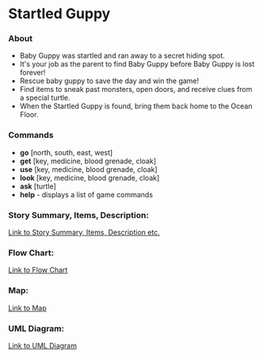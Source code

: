 # Startled Guppy
### About
* Baby Guppy was startled and ran away to a secret hiding spot.
* It's your job as the parent to find Baby Guppy before Baby Guppy is lost forever!
* Rescue baby guppy to save the day and win the game!
* Find items to sneak past monsters, open doors, and receive clues from a special turtle. 
* When the Startled Guppy is found, bring them back home to the Ocean Floor.

### Commands
* **go** [north, south, east, west]
* **get** [key, medicine, blood grenade, cloak]
* **use** [key, medicine, blood grenade, cloak]
* **look** [key, medicine, blood grenade, cloak]
* **ask** [turtle]
* **help** - displays a list of game commands

### Story Summary, Items, Description:
[Link to Story Summary, Items, Description etc.](https://docs.google.com/document/d/183DWHLu4vnn9fNMJ0D2NmQQc8ry2zeDTYKRRdbovpNg/edit#heading=h.b0xl519w4g9a)

### Flow  Chart:
[Link to Flow Chart](https://lucid.app/lucidchart/e6941be8-e22f-42be-bd61-dcf00a614053/edit?invitationId=inv_622a0abd-476b-44a1-affb-ded0e5e26926&page=0_0#)

### Map:
[Link to Map](https://viewer.diagrams.net/?tags=%7B%7D&highlight=0000ff&edit=_blank&layers=1&nav=1&title=guppy.drawio#R5Vvfc9o4EP5rmLl7IIMtG5vHACmZtJm7KZmmfeooWLE1ERYnRIH%2B9bfGNrYlMzjUGCd5irXWL779drW7cjpoNN9MBF4E99wjrGP2vE0HjTumaTiDPvyJJNtY0neNWOAL6iWdMsGU%2FiaJsJdIV9Qjy0JHyTmTdFEUzngYkpksyLAQfF3s9sxZcdUF9okmmM4w06WP1JNBLHXtXia%2FJdQP0pWNXvJmjtPOiWAZYI%2BvcyJ000EjwbmMn%2BabEWEReCku8bhPB97uNyZIKKsM%2BHrt%2BvKeP5Bx%2BHL7JXQmd%2F5jN5nlF2ar5Acnm5XbFAHBV6FHokl6HTRcB1SS6QLPordr0DnIAjln0DLgUd9UugIRkmxyomSTE8LnRIotdEnfunY8ZJtyKAFwneG%2FlwVF7BO9Jzr393NnsMBDgswrUDI1lP6ZERxGfGKci47ZZ7CH4VP05MsdDIkkFSwlFpKGfgQOp4BN0gG285QNUpAHwGQR3qUU%2FIWMOINF0TjkIfQcPlPGFBFm1A%2BhOQM1EJAPI%2FgpsPo6eTGnnhctU6rPosZrUOnemlOVDmxdpWaJSvvn0ijSNDpdhS87K6ULXZ9dePOJizUW3sXtw0IKmJe3D1tDcwjOHBzrccN4WAnJSCVzgI2A1z9E2npB7tsKyG5FxrrnwtjRMSYenB7zCiDfwfzbZ7oMWoez1S%2FijFAJmRvF2dVwvgl9Cl7V7H2thra%2FWiy2rUd6374Y0gOd0RAzxZRukelfnpKGHn%2FcVAgWqgcBgizpb%2Fy0myo6xHYhyu5X2MOOPY7mWkm%2BjIPz18QhNajDNYvqAP1o6kAl2kBn04Z%2B2qXR4ILhKLSDLAMQlbqr%2BAtgEDickb8vHkWoUTYqcwfNRhFGXwNWdwShdx1ldRnFcrAUMYyw3n7PN35EjSs7bY43%2BZfjbdraUPk9mTF6zo2CVjYoaqRjDipkyVdiRo4HopAe%2BEQeD7GIV0hXdfXm1GeXaC%2BVCcKwpL%2BKSW6ZRpMV%2Fo2Tlr2P7ClGaSmkiH93MiqflKoTqXHWQJkoBkabaEew%2Fc%2F%2BA87pYdWb59xRLg1axSXbVc7b%2FuDKPpFN6OhUB%2FgECsbbXLfkBKxsANlKGUHjOeulqx6dvnm6toSGSImPwaedSkM1Q4c9noWEyD205fOSUA%2Fc%2F4SEbSeGrQSglhoAVaWFbey9kZqD1UyMkpV6jfinFKoPQg2zr%2BKsJYFVyWE66oFyHmroW0YNUaPCVcM7ooajlLz3%2Bn0tMdSJkJrY1kQMp6dzuZHjJOXBByGGbVh1%2BQzbUCxZzcJqO07ULTflM%2FRrmhEXmO20QJ4r1GI%2Fk%2FZVYlWDdi59tWBatVrge8wODCWkh3jqNJs13CPRZE02a9jlGz64L0fr34iF68XUeywoDjEIH4ANs6CClU%2F4E6NRAXYaYPFSyeCbrrd2Fb234NbWfIf11qO1r3a5lYESJJ5eczC08sV5ag6GGtc2U3Mw9TrtKMCMkdAn4Bd6Y0JKPtvQHMWIcVzNPzQZEHTVS%2FBLXziaH6vCkzqFrULxyjao%2BvSabU7dH2rkaE5ZmCPBZ8LAyg5eb2rmdk88Ott9O9Eyi1NjcNu6tMmhj1UeUctdlmNfqSfWqaUz%2B0xpsF46sxzrymnCFEs%2BVyR4TUDdr7DGIeM8GjABUmCvfUbZVXOjy2fG6B2GyC3xAGrQYxmnx77qTOcJfbvWoR3XZfw%2Fbmno4m9%2B1xouv8kv%2F92N2c%2FST%2FQVy358c5%2BTa16hhKqHHYWpXnyWfBPWL6HuCd%2BEQTP7F41Ypdk%2FuqCb%2FwE%3D)

### UML Diagram:
[Link to UML Diagram](https://lucid.app/lucidchart/5afdae85-54ff-4c6e-92ca-5b513f03f900/edit?invitationId=inv_28dc3dd1-dc60-4b85-a16c-69e0cf3bb7d2&page=0_0#)
